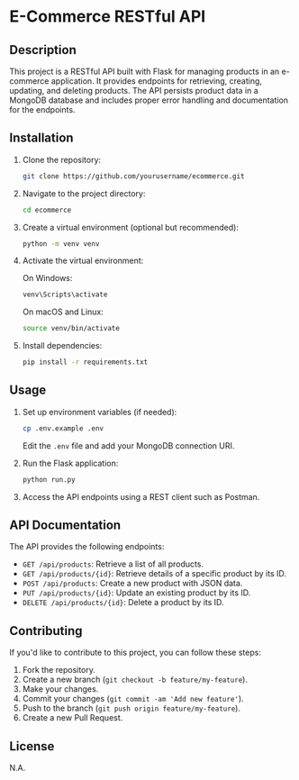 # E-Commerce RESTful API

## Description

This project is a RESTful API built with Flask for managing products in an e-commerce application. It provides endpoints for retrieving, creating, updating, and deleting products. The API persists product data in a MongoDB database and includes proper error handling and documentation for the endpoints.

## Installation

1. Clone the repository:

    ```bash
    git clone https://github.com/yourusername/ecommerce.git
    ```

2. Navigate to the project directory:

    ```bash
    cd ecommerce
    ```

3. Create a virtual environment (optional but recommended):

    ```bash
    python -m venv venv
    ```

4. Activate the virtual environment:

    On Windows:
    ```bash
    venv\Scripts\activate
    ```

    On macOS and Linux:
    ```bash
    source venv/bin/activate
    ```

5. Install dependencies:

    ```bash
    pip install -r requirements.txt
    ```

## Usage

1. Set up environment variables (if needed):

    ```bash
    cp .env.example .env
    ```

    Edit the `.env` file and add your MongoDB connection URI.

2. Run the Flask application:

    ```bash
    python run.py
    ```

3. Access the API endpoints using a REST client such as Postman.

## API Documentation

The API provides the following endpoints:

- `GET /api/products`: Retrieve a list of all products.
- `GET /api/products/{id}`: Retrieve details of a specific product by its ID.
- `POST /api/products`: Create a new product with JSON data.
- `PUT /api/products/{id}`: Update an existing product by its ID.
- `DELETE /api/products/{id}`: Delete a product by its ID.

## Contributing

If you'd like to contribute to this project, you can follow these steps:

1. Fork the repository.
2. Create a new branch (`git checkout -b feature/my-feature`).
3. Make your changes.
4. Commit your changes (`git commit -am 'Add new feature'`).
5. Push to the branch (`git push origin feature/my-feature`).
6. Create a new Pull Request.

## License

N.A.
